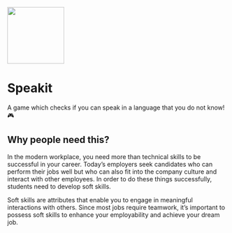 <p align="left" >
    <img width="130" src="public/favicon.png">
</p>

# Speakit
A game which checks if you can speak in a language that you do not know! 🎮


## Why people need this?

In the modern workplace, you need more than technical skills to be successful in your career. Today’s employers seek candidates who can perform their jobs well but who can also fit into the company culture and interact with other employees. In order to do these things successfully, students need to develop soft skills. 

Soft skills are attributes that enable you to engage in meaningful interactions with others. Since most jobs require teamwork, it’s important to possess soft skills to enhance your employability and achieve your dream job.
